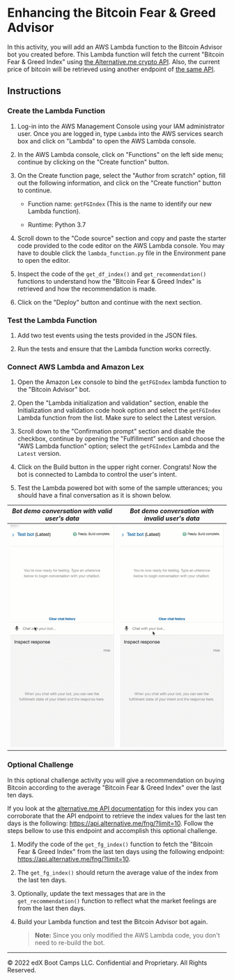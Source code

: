 # Enhancing the Bitcoin Fear & Greed Advisor

In this activity, you will add an AWS Lambda function to the Bitcoin Advisor bot you created before. This Lambda function will fetch the current "Bitcoin Fear & Greed Index" using [the Alternative.me crypto API](https://alternative.me/crypto/fear-and-greed-index/). Also, the current price of bitcoin will be retrieved using another endpoint of [the same API](https://api.alternative.me/v2/ticker/bitcoin/?convert=USD).

## Instructions

### Create the Lambda Function

1. Log-in into the AWS Management Console using your IAM administrator user. Once you are logged in, type `Lambda` into the AWS services search box and click on "Lambda" to open the AWS Lambda console.

2. In the AWS Lambda console, click on "Functions" on the left side menu; continue by clicking on the "Create function" button.

3. On the Create function page, select the "Author from scratch" option, fill out the following information, and click on the "Create function" button to continue.

    * Function name: `getFGIndex` (This is the name to identify our new Lambda function).

    * Runtime: Python 3.7

4. Scroll down to the "Code source" section and copy and paste the starter code provided to the code editor on the AWS Lambda console. You may have to double click the `lambda_function.py` file in the Environment pane to open the editor.

5. Inspect the code of the `get_df_index()` and `get_recommendation()` functions to understand how the "Bitcoin Fear & Greed Index" is retrieved and how the recommendation is made.

6. Click on the "Deploy" button and continue with the next section.

### Test the Lambda Function

1. Add two test events using the tests provided in the JSON files.

2. Run the tests and ensure that the Lambda function works correctly.

### Connect AWS Lambda and Amazon Lex

1. Open the Amazon Lex console to bind the `getFGIndex` lambda function to the "Bitcoin Advisor" bot.

2. Open the "Lambda initialization and validation" section, enable the Initialization and validation code hook option and select the `getFGIndex` Lambda function from the list. Make sure to select the Latest version.

3. Scroll down to the "Confirmation prompt" section and disable the checkbox, continue by opening the "Fulfillment" section and choose the "AWS Lambda function" option; select the `getFGIndex` Lambda and the `Latest` version.

4. Click on the Build button in the upper right corner. Congrats! Now the bot is connected to Lambda to control the user's intent.

5. Test the Lambda powered bot with some of the sample utterances; you should have a final conversation as it is shown below.

| _Bot demo conversation with valid user's data_ | _Bot demo conversation with invalid user's data_ |
| --- | ---|
| ![Running the bot with valid amount](Images/15-1-bot-test-correct.gif) | ![Running the bot with invalid amount](Images/15-1-bot-test-incorrect.gif) |

### Optional Challenge

In this optional challenge activity you will give a recommendation on buying Bitcoin according to the average "Bitcoin Fear & Greed Index" over the last ten days.

If you look at the [alternative.me API documentation](https://alternative.me/crypto/fear-and-greed-index/#api) for this index you can corroborate that the API endpoint to retrieve the index values for the last ten days is the following: <https://api.alternative.me/fng/?limit=10>. Follow the steps bellow to use this endpoint and accomplish this optional challenge.

1. Modify the code of the `get_fg_index()` function to fetch the "Bitcoin Fear & Greed Index" from the last ten days using the following endpoint: <https://api.alternative.me/fng/?limit=10>.

2. The `get_fg_index()` should return the average value of the index from the last ten days.

3. Optionally, update the text messages that are in the `get_recommendation()` function to reflect what the market feelings are from the last then days.

4. Build your Lambda function and test the Bitcoin Advisor bot again.

    > **Note:** Since you only modified the AWS Lambda code, you don't need to re-build the bot.

---
© 2022 edX Boot Camps LLC. Confidential and Proprietary. All Rights Reserved.

